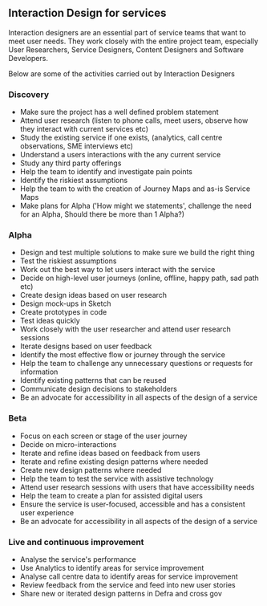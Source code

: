 ## Interaction Design for services

Interaction designers are an essential part of service teams that want to meet user needs. They work closely with the entire project team, especially User Researchers, Service Designers, Content Designers and Software Developers.

Below are some of the activities carried out by Interaction Designers

### Discovery

*   Make sure the project has a well defined problem statement
*   Attend user research (listen to phone calls, meet users, observe how they interact with current services etc) 
*   Study the existing service if one exists, (analytics, call centre observations, SME interviews etc) 
*   Understand a users interactions with the any current service 
*   Study any third party offerings
*   Help the team to identify and investigate pain points 
*   Identify the riskiest assumptions
*   Help the team to with the creation of Journey Maps and as-is Service Maps
*   Make plans for Alpha  ('How might we statements', challenge the need for an Alpha, Should there be more than 1 Alpha?)


### Alpha

*   Design and test multiple solutions to make sure we build the right thing
*   Test the riskiest assumptions
*   Work out the best way to let users interact with the service
*   Decide on high-level user journeys (online, offline, happy path, sad path etc)
*   Create design ideas based on user research
*   Design mock-ups in Sketch
*   Create prototypes in code
*   Test ideas quickly
*   Work closely with the user researcher and attend user research sessions 
*   Iterate designs based on user feedback
*   Identify the most effective flow or journey through the service 
*   Help the team to challenge any unnecessary questions or requests for information
*   Identify existing patterns that can be reused
*   Communicate design decisions to stakeholders
*   Be an advocate for accessibility in all aspects of the design of a service


### Beta

*   Focus on each screen or stage of the user journey
*   Decide on micro-interactions
*   Iterate and refine ideas based on feedback from users
*   Iterate and refine existing design patterns where needed 
*   Create new design patterns where needed
*   Help the team to test the service with assistive technology
*   Attend user research sessions with users that have accessibility needs
*   Help the team to create a plan for assisted digital users
*   Ensure the service is user-focused, accessible and has a consistent user experience
*   Be an advocate for accessibility in all aspects of the design of a service

### Live and continuous improvement

*   Analyse the service's performance 
*   Use Analytics to identify areas for service improvement
*   Analyse call centre data to identify areas for service improvement
*   Review feedback from the service and feed into new user stories
*   Share new or iterated design patterns in Defra and cross gov
